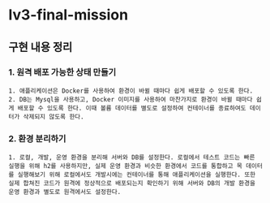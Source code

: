 # lv3-final-mission
## 구현 내용 정리

### 1. 원격 배포 가능한 상태 만들기
    1. 애플리케이션은 Docker를 사용하여 환경이 바뀔 때마다 쉽게 배포할 수 있도록 한다.
    2. DB는 Mysql을 사용하고, Docker 이미지를 사용하여 마찬가지로 환경이 바뀔 때마다 쉽게 배포할 수 있도록 한다. 이때 볼륨 데이터를 별도로 설정하여 컨테이너를 종료하여도 데이터가 삭제되지 않도록 한다.

### 2. 환경 분리하기
    1. 로컬, 개발, 운영 환경을 분리해 서버와 DB를 설정한다. 로컬에서 테스트 코드는 빠른 실행을 위해 h2를 사용하지만, 실제 운영 환경과 비슷한 환경에서 코드를 통합하고 목 데이터를 실행해보기 위해 로컬에서도 개발시에는 컨테이너를 통해 애플리케이션을 실행한다. 또한 실제 합쳐진 코드가 원격에 정상적으로 배포되는지 확인하기 위해 서버와 DB의 개발 환경을 운영 환경과 별도로 원격에서도 설정한다.
